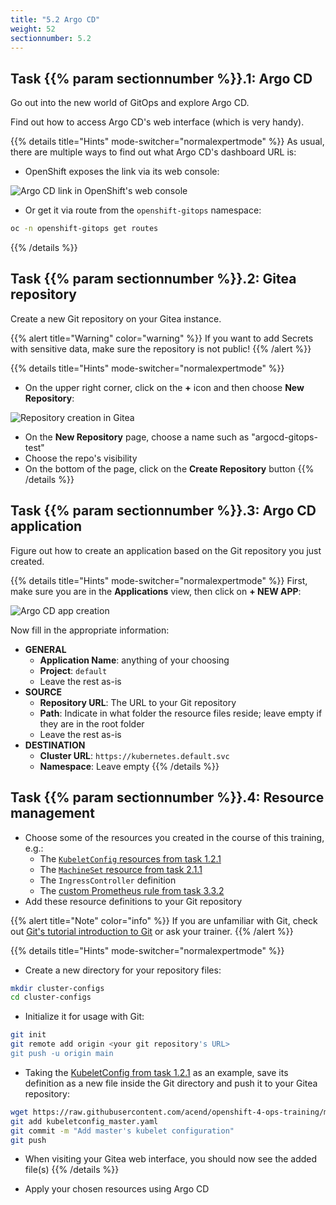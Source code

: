 ```yaml
---
title: "5.2 Argo CD"
weight: 52
sectionnumber: 5.2
---
```


## Task {{% param sectionnumber %}}.1: Argo CD

Go out into the new world of GitOps and explore Argo CD.

Find out how to access Argo CD's web interface (which is very handy).

{{% details title="Hints" mode-switcher="normalexpertmode" %}}
As usual, there are multiple ways to find out what Argo CD's dashboard URL is:

* OpenShift exposes the link via its web console:

![Argo CD link in OpenShift's web console](../argocd_ocpwebconsole.png)

* Or get it via route from the `openshift-gitops` namespace:

```bash
oc -n openshift-gitops get routes
```

{{% /details %}}


## Task {{% param sectionnumber %}}.2: Gitea repository

Create a new Git repository on your Gitea instance.

{{% alert title="Warning" color="warning" %}}
If you want to add Secrets with sensitive data, make sure the repository is not public!
{{% /alert %}}

{{% details title="Hints" mode-switcher="normalexpertmode" %}}

* On the upper right corner, click on the **+** icon and then choose **New Repository**:

![Repository creation in Gitea](../gitea_createrepo.png)

* On the **New Repository** page, choose a name such as "argocd-gitops-test"
* Choose the repo's visibility
* On the bottom of the page, click on the **Create Repository** button
{{% /details %}}


## Task {{% param sectionnumber %}}.3: Argo CD application

Figure out how to create an application based on the Git repository you just created.

{{% details title="Hints" mode-switcher="normalexpertmode" %}}
First, make sure you are in the **Applications** view, then click on **+ NEW APP**:

![Argo CD app creation](../argocd_appcreation.png)

Now fill in the appropriate information:

* **GENERAL**
  * **Application Name**: anything of your choosing
  * **Project**: `default`
  * Leave the rest as-is
* **SOURCE**
  * **Repository URL**: The URL to your Git repository
  * **Path**: Indicate in what folder the resource files reside; leave empty if they are in the root folder
  * Leave the rest as-is
* **DESTINATION**
  * **Cluster URL**: `https://kubernetes.default.svc`
  * **Namespace**: Leave empty
{{% /details %}}


## Task {{% param sectionnumber %}}.4: Resource management

* Choose some of the resources you created in the course of this training, e.g.:
  * The [`KubeletConfig` resources from task 1.2.1](../../01/02_configuration/#task-121-configure-kubelet-arguments)
  * The [`MachineSet` resource from task 2.1.1](../../02/01_infra-nodes/#task-211-create-a-machine-set)
  * The `IngressController` definition
  * The [custom Prometheus rule from task 3.3.2](../../03/03_user-defined-rules/#task-332-add-a-custom-prometheus-rule)
* Add these resource definitions to your Git repository

{{% alert title="Note" color="info" %}}
If you are unfamiliar with Git, check out [Git's tutorial introduction to Git](https://git-scm.com/docs/gittutorial) or ask your trainer.
{{% /alert %}}

{{% details title="Hints" mode-switcher="normalexpertmode" %}}

* Create a new directory for your repository files:

```bash
mkdir cluster-configs
cd cluster-configs
```

* Initialize it for usage with Git:

```bash
git init
git remote add origin <your git repository's URL>
git push -u origin main
```

* Taking the [KubeletConfig from task 1.2.1](https://raw.githubusercontent.com/acend/openshift-4-ops-training/main/content/en/docs/01/resources/kubeletconfig_master.yaml) as an example, save its definition as a new file inside the Git directory and push it to your Gitea repository:

```bash
wget https://raw.githubusercontent.com/acend/openshift-4-ops-training/main/content/en/docs/01/resources/kubeletconfig_master.yaml
git add kubeletconfig_master.yaml
git commit -m "Add master's kubelet configuration"
git push
```

* When visiting your Gitea web interface, you should now see the added file(s)
{{% /details %}}

* Apply your chosen resources using Argo CD
